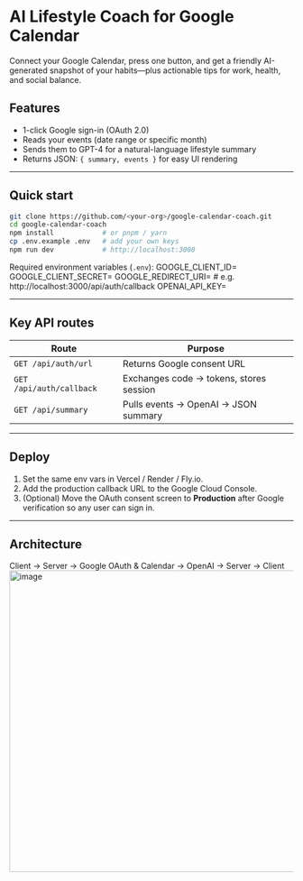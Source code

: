 # AI Lifestyle Coach for Google Calendar

Connect your Google Calendar, press one button, and get a friendly AI-generated snapshot of your habits—plus actionable tips for work, health, and social balance.

## Features
* 1-click Google sign-in (OAuth 2.0)
* Reads your events (date range or specific month)
* Sends them to GPT-4 for a natural-language lifestyle summary
* Returns JSON: `{ summary, events }` for easy UI rendering

---

## Quick start

```bash
git clone https://github.com/<your-org>/google-calendar-coach.git
cd google-calendar-coach
npm install            # or pnpm / yarn
cp .env.example .env   # add your own keys
npm run dev            # http://localhost:3000
```

Required environment variables (`.env`):
GOOGLE_CLIENT_ID=
GOOGLE_CLIENT_SECRET=
GOOGLE_REDIRECT_URI= # e.g. http://localhost:3000/api/auth/callback
OPENAI_API_KEY=


---

## Key API routes

| Route | Purpose |
|-------|---------|
| `GET /api/auth/url` | Returns Google consent URL |
| `GET /api/auth/callback` | Exchanges code → tokens, stores session |
| `GET /api/summary` | Pulls events → OpenAI → JSON summary |

---

## Deploy

1. Set the same env vars in Vercel / Render / Fly.io.  
2. Add the production callback URL to the Google Cloud Console.  
3. (Optional) Move the OAuth consent screen to **Production** after Google verification so any user can sign in.

---

## Architecture

Client → Server → Google OAuth & Calendar → OpenAI → Server → Client  
<img width="753" height="535" alt="image" src="https://github.com/user-attachments/assets/2f51f554-518a-408a-8dab-15a0ff57e91c" />
